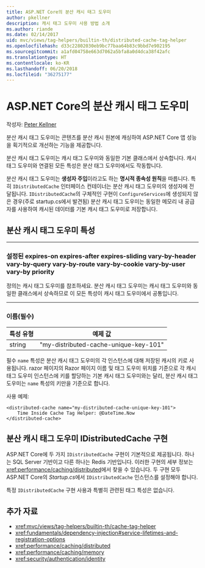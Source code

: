 ```yaml
---
title: ASP.NET Core의 분산 캐시 태그 도우미
author: pkellner
description: 캐시 태그 도우미 사용 방법 소개
ms.author: riande
ms.date: 02/14/2017
uid: mvc/views/tag-helpers/builtin-th/distributed-cache-tag-helper
ms.openlocfilehash: d33c22802030eb9bc77baa64b83c9bbd7e902195
ms.sourcegitcommit: a1afd04758e663d7062a5bfa8a0d4dca38f42afc
ms.translationtype: HT
ms.contentlocale: ko-KR
ms.lasthandoff: 06/20/2018
ms.locfileid: "36275177"
---
```

# <a name="distributed-cache-tag-helper-in-aspnet-core"></a>ASP.NET Core의 분산 캐시 태그 도우미

작성자: [Peter Kellner](http://peterkellner.net) 

분산 캐시 태그 도우미는 콘텐츠를 분산 캐시 원본에 캐싱하여 ASP.NET Core 앱 성능을 획기적으로 개선하는 기능을 제공합니다.

분산 캐시 태그 도우미는 캐시 태그 도우미와 동일한 기본 클래스에서 상속합니다. 캐시 태그 도우미와 연결된 모든 특성은 분산 태그 도우미에서도 작동합니다.

분산 캐시 태그 도우미는 **생성자 주입**이라고도 하는 **명시적 종속성 원칙**을 따릅니다. 특히 `IDistributedCache` 인터페이스 컨테이너는 분산 캐시 태그 도우미의 생성자에 전달됩니다. `IDistributedCache`의 구체적인 구현이 `ConfigureServices`에 생성되지 않은 경우(주로 startup.cs에서 발견됨) 분산 캐시 태그 도우미는 동일한 메모리 내 공급자를 사용하여 캐시된 데이터를 기본 캐시 태그 도우미로 저장합니다.

## <a name="distributed-cache-tag-helper-attributes"></a>분산 캐시 태그 도우미 특성

- - -

### <a name="enabled-expires-on-expires-after-expires-sliding-vary-by-header-vary-by-query-vary-by-route-vary-by-cookie-vary-by-user-vary-by-priority"></a>설정된 expires-on expires-after expires-sliding vary-by-header vary-by-query vary-by-route vary-by-cookie vary-by-user vary-by priority

정의는 캐시 태그 도우미를 참조하세요. 분산 캐시 태그 도우미는 캐시 태그 도우미와 동일한 클래스에서 상속하므로 이 모든 특성이 캐시 태그 도우미에서 공통입니다.

- - -

### <a name="name-required"></a>이름(필수)

| 특성 유형    | 예제 값     |
|----------------   |----------------   |
| string    | "my-distributed-cache-unique-key-101"     |

필수 `name` 특성은 분산 캐시 태그 도우미의 각 인스턴스에 대해 저장된 캐시의 키로 사용됩니다. razor 페이지의 Razor 페이지 이름 및 태그 도우미 위치를 기준으로 각 캐시 태그 도우미 인스턴스에 키를 할당하는 기본 캐시 태그 도우미와는 달리, 분산 캐시 태그 도우미는 `name` 특성의 키만을 기준으로 합니다.

사용 예제:

```cshtml
<distributed-cache name="my-distributed-cache-unique-key-101">
    Time Inside Cache Tag Helper: @DateTime.Now
</distributed-cache>
```

## <a name="distributed-cache-tag-helper-idistributedcache-implementations"></a>분산 캐시 태그 도우미 IDistributedCache 구현

ASP.NET Core에 두 가지 `IDistributedCache` 구현이 기본적으로 제공됩니다. 하나는 SQL Server 기반이고 다른 하나는 Redis 기반입니다. 이러한 구현의 세부 정보는 <xref:performance/caching/distributed>에서 찾을 수 있습니다. 두 구현 모두 ASP.NET Core의 *Startup.cs*에서 `IDistributedCache` 인스턴스를 설정해야 합니다.

특정 `IDistributedCache` 구현 사용과 특별히 관련된 태그 특성은 없습니다.

## <a name="additional-resources"></a>추가 자료

* <xref:mvc/views/tag-helpers/builtin-th/cache-tag-helper>
* <xref:fundamentals/dependency-injection#service-lifetimes-and-registration-options>
* <xref:performance/caching/distributed>
* <xref:performance/caching/memory>
* <xref:security/authentication/identity>
